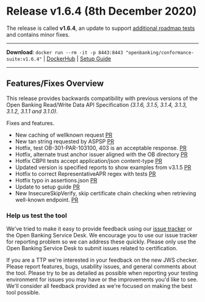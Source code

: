 # Release v1.6.4 (8th December 2020)

The release is called **v1.6.4**, an update to support [additional roadmap tests](https://openbanking.atlassian.net/wiki/spaces/DZ/pages/1564083551/OBIE+Functional+Conformance+Tool+Roadmap) and contains minor fixes.

---
**Download**: `docker run --rm -it -p 8443:8443 "openbanking/conformance-suite:v1.6.4"` | [DockerHub](https://hub.docker.com/r/openbanking/conformance-suite) | [Setup Guide](https://bitbucket.org/openbankingteam/conformance-suite/src/develop/docs/setup-guide.md)

---

## Features/Fixes Overview

This release provides backwards compatibility with previous versions of the Open Banking Read/Write Data API Specification *(3.1.6, 3.1.5, 3.1.4, 3.1.3, 3.1.2, 3.1.1 and 3.1.0)*.

Fixes and features.

* New caching of wellknown request [PR](https://bitbucket.org/openbankingteam/conformance-suite/pull-requests/579)
* New tan string requested by ASPSP [PR](https://bitbucket.org/openbankingteam/conformance-suite/pull-requests/578)
* Hotfix, test OB-301-PAR-103100, 403 is an acceptable response. [PR](https://bitbucket.org/openbankingteam/conformance-suite/pull-requests/576)
* Hotfix, alternate trust anchor issuer aligned with the OB directory [PR](https://bitbucket.org/openbankingteam/conformance-suite/pull-requests/578)
* Hotfix CBPII tests accept application/json content-type [PR](https://bitbucket.org/openbankingteam/conformance-suite/pull-requests/580)
* Updated version is specified reports to show examples from v3.1.5 [PR](https://bitbucket.org/openbankingteam/conformance-suite/pull-requests/567)
* Hotfix to correct RepresentativeAPR regex with tests [PR](https://bitbucket.org/openbankingteam/conformance-suite/pull-requests/577)
* Hotfix typo in assertions.json [PR](https://bitbucket.org/openbankingteam/conformance-suite/pull-requests/574)
* Update to setup guide [PR](https://bitbucket.org/openbankingteam/conformance-suite/pull-requests/575)
* New InsecureSkipVerify, skip certificate chain checking when retrieving well-known endpoint. [PR](https://bitbucket.org/openbankingteam/conformance-suite/pull-requests/564)

### Help us test the tool

We've tried to make it easy to provide feedback using our [issue tracker](https://bitbucket.org/openbankingteam/conformance-suite/issues?status=new&status=open) or the Open Banking Service Desk. We encourage you to use our issue tracker for reporting problem so we can address these quickly. Please only use the Open Banking Service Desk to submit issues related to certification.

If you are a TTP we're interested in your feedback on the new JWS checker. Please report features, bugs, usability issues, and general comments about the tool. Please try to be as detailed as possible when reporting your testing environment for issues you may have or the improvements you'd like to see. We'll consider all feedback provided as we're focused on making the best tool possible.